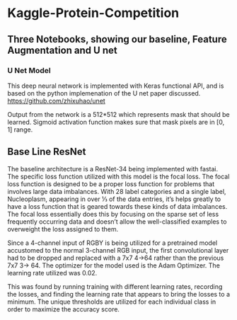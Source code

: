 # Kaggle-Protein-Competition

## Three Notebooks, showing our baseline, Feature Augmentation and U net


### U Net Model


This deep neural network is implemented with Keras functional API, and is based on the python implemenation of the U net paper discussed. 
https://github.com/zhixuhao/unet

Output from the network is a 512*512 which represents mask that should be learned. Sigmoid activation function
makes sure that mask pixels are in \[0, 1\] range.


## Base Line ResNet
The baseline architecture is a ResNet-34 being implemented with fastai. The specific loss function utilized with this model is the focal loss. The focal loss function is designed to be a proper loss function for problems that involves large data imbalances. With 28 label categories and a single label, Nucleoplasm, appearing in over ⅓ of the data entries, it’s helps greatly to have a loss function that is geared towards these kinds of data imbalances. The focal loss essentially does this by focusing on the sparse set of less frequently occurring data and doesn’t allow the well-classified examples to overweight the loss assigned to them.
	
Since a 4-channel input of RGBY is being utilized for a pretrained model accustomed to the normal 3-channel RGB input, the first convolutional layer had to be dropped and replaced with a 7x7 4->64 rather than the previous 7x7 3-> 64. The optimizer for the model used is the Adam Optimizer. The learning rate utilized was 0.02. 
 
 This was found by running training with different learning rates, recording the losses, and finding the learning rate that appears to bring the losses to a minimum. The unique thresholds are utilized for each individual class in order to maximize the accuracy score. 
